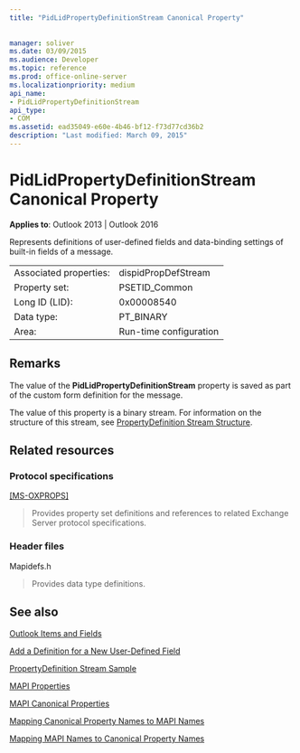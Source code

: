 ```yaml
---
title: "PidLidPropertyDefinitionStream Canonical Property"
 
 
manager: soliver
ms.date: 03/09/2015
ms.audience: Developer
ms.topic: reference
ms.prod: office-online-server
ms.localizationpriority: medium
api_name:
- PidLidPropertyDefinitionStream
api_type:
- COM
ms.assetid: ead35049-e60e-4b46-bf12-f73d77cd36b2
description: "Last modified: March 09, 2015"
---
```


# PidLidPropertyDefinitionStream Canonical Property

  
  
**Applies to**: Outlook 2013 | Outlook 2016 
  
Represents definitions of user-defined fields and data-binding settings of built-in fields of a message.
  
|||
|:-----|:-----|
|Associated properties:  <br/> |dispidPropDefStream  <br/> |
|Property set:  <br/> |PSETID_Common  <br/> |
|Long ID (LID):  <br/> |0x00008540  <br/> |
|Data type:  <br/> |PT_BINARY  <br/> |
|Area:  <br/> |Run-time configuration  <br/> |
   
## Remarks

The value of the **PidLidPropertyDefinitionStream** property is saved as part of the custom form definition for the message. 
  
The value of this property is a binary stream. For information on the structure of this stream, see [PropertyDefinition Stream Structure](propertydefinition-stream-structure.md). 
  
## Related resources

### Protocol specifications

[[MS-OXPROPS]](https://msdn.microsoft.com/library/f6ab1613-aefe-447d-a49c-18217230b148%28Office.15%29.aspx)
  
> Provides property set definitions and references to related Exchange Server protocol specifications.
    
### Header files

Mapidefs.h
  
> Provides data type definitions.
    
## See also



[Outlook Items and Fields](outlook-items-and-fields.md)
  
[Add a Definition for a New User-Defined Field](how-to-add-a-definition-for-a-new-user-defined-field.md)
  
[PropertyDefinition Stream Sample](propertydefinition-stream-sample.md)
  
[MAPI Properties](mapi-properties.md)
  
[MAPI Canonical Properties](mapi-canonical-properties.md)
  
[Mapping Canonical Property Names to MAPI Names](mapping-canonical-property-names-to-mapi-names.md)
  
[Mapping MAPI Names to Canonical Property Names](mapping-mapi-names-to-canonical-property-names.md)

